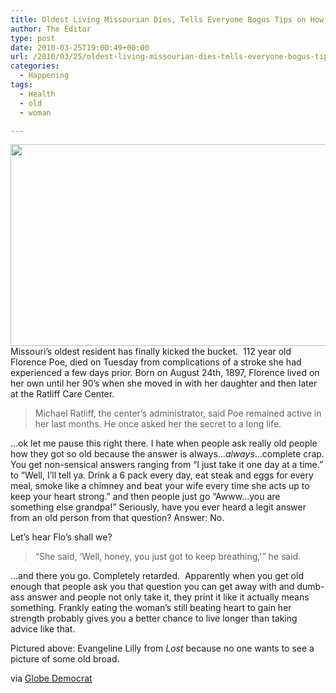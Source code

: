 ```yaml
---
title: Oldest Living Missourian Dies, Tells Everyone Bogus Tips on How to Live as Long as Her
author: The Editor
type: post
date: 2010-03-25T19:00:49+00:00
url: /2010/03/25/oldest-living-missourian-dies-tells-everyone-bogus-tips-on-how-to-live-as-long-as-her/
categories:
  - Happening
tags:
  - Health
  - old
  - woman

---
```

[<img class="aligncenter size-full wp-image-3701" title="evangeline-lilly-20061103-175503" src="http://punchingkitty.com/wp-content/uploads/2010/03/evangeline-lilly-20061103-175503.jpeg" alt="" width="600" height="323" srcset="http://media.punchingkitty.com/wordpress/2010/03/evangeline-lilly-20061103-175503.jpeg 600w, http://media.punchingkitty.com/wordpress/2010/03/evangeline-lilly-20061103-175503-300x161.jpg 300w" sizes="(max-width: 600px) 100vw, 600px" />][1]Missouri&#8217;s oldest resident has finally kicked the bucket.  112 year old Florence Poe, died on Tuesday from complications of a stroke she had experienced a few days prior. Born on August 24th, 1897, Florence lived on her own until her 90&#8217;s when she moved in with her daughter and then later at the Ratliff Care Center.

> Michael Ratliff, the center&#8217;s administrator, said Poe remained active in her last months. He once asked her the secret to a long life.

&#8230;ok let me pause this right there. I hate when people ask really old people how they got so old because the answer is always&#8230;_always_&#8230;complete crap. You get non-sensical answers ranging from &#8220;I just take it one day at a time.&#8221; to &#8220;Well, I&#8217;ll tell ya. Drink a 6 pack every day, eat steak and eggs for every meal, smoke like a chimney and beat your wife every time she acts up to keep your heart strong.&#8221; and then people just go &#8220;Awww&#8230;you are something else grandpa!&#8221; Seriously, have you ever heard a legit answer from an old person from that question? Answer: No.

Let&#8217;s hear Flo&#8217;s shall we?

> &#8220;She said, &#8216;Well, honey, you just got to keep breathing,'&#8221; he said.

&#8230;and there you go. Completely retarded.  Apparently when you get old enough that people ask you that question you can get away with and dumb-ass answer and people not only take it, they print it like it actually means something. Frankly eating the woman&#8217;s still beating heart to gain her strength probably gives you a better chance to live longer than taking advice like that.

Pictured above: Evangeline Lilly from _Lost_ because no one wants to see a picture of some old broad.

via <a href="http://www.globe-democrat.com/news/2010/mar/24/oldest-missouri-resident-dies-at-112/" target="_blank">Globe Democrat</a>

 [1]: http://punchingkitty.com/wp-content/uploads/2010/03/evangeline-lilly-20061103-175503.jpeg